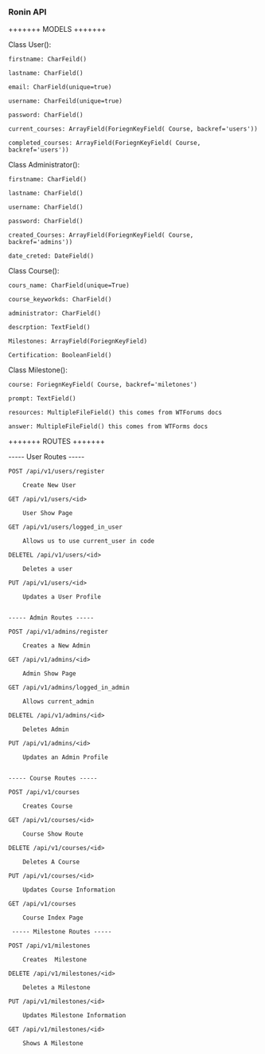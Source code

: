 ### Ronin API ###


+++++++ MODELS +++++++

Class User():
	
	firstname: CharFeild()

	lastname: CharField() 

	email: CharField(unique=true)
	
	username: CharFeild(unique=true)
	
	password: CharField() 
	
	current_courses: ArrayField(ForiegnKeyField( Course, backref='users'))

	completed_courses: ArrayField(ForiegnKeyField( Course, backref='users'))

Class Administrator():
	
	firstname: CharField()
	
	lastname: CharField()
	
	username: CharField()
	
	password: CharField()
	
	created_Courses: ArrayField(ForiegnKeyField( Course, backref='admins'))
	
	date_creted: DateField()

Class Course():
	
	cours_name: CharField(unique=True)
	
	course_keyworkds: CharField() 
	
	administrator: CharField()
	
	descrption: TextField()
	
	Milestones: ArrayField(ForiegnKeyField)
	
	Certification: BooleanField()

Class Milestone():

	course: ForiegnKeyField( Course, backref='miletones')

	prompt: TextField()

	resources: MultipleFileField() this comes from WTForums docs

	answer: MultipleFileField() this comes from WTForms docs

+++++++ ROUTES +++++++

----- User Routes ----- 
```
POST /api/v1/users/register
	
	Create New User

GET /api/v1/users/<id>

	User Show Page

GET /api/v1/users/logged_in_user
	
	Allows us to use current_user in code

DELETEL /api/v1/users/<id>

	Deletes a user

PUT /api/v1/users/<id>	

	Updates a User Profile 


----- Admin Routes ----- 

POST /api/v1/admins/register
	
	Creates a New Admin 

GET /api/v1/admins/<id>

	Admin Show Page 

GET /api/v1/admins/logged_in_admin
	
	Allows current_admin

DELETEL /api/v1/admins/<id>

	Deletes Admin

PUT /api/v1/admins/<id>	

	Updates an Admin Profile 


----- Course Routes ----- 

POST /api/v1/courses

	Creates Course 

GET /api/v1/courses/<id>

	Course Show Route

DELETE /api/v1/courses/<id>

	Deletes A Course

PUT /api/v1/courses/<id>

	Updates Course Information

GET /api/v1/courses

	Course Index Page 

 ----- Milestone Routes ----- 

POST /api/v1/milestones

	Creates  Milestone

DELETE /api/v1/milestones/<id>

	Deletes a Milestone

PUT /api/v1/milestones/<id>

	Updates Milestone Information

GET /api/v1/milestones/<id>

	Shows A Milestone
```